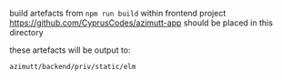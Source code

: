 build artefacts from `npm run build` within frontend project https://github.com/CyprusCodes/azimutt-app should be placed in this directory

these artefacts will be output to:

```
azimutt/backend/priv/static/elm
```